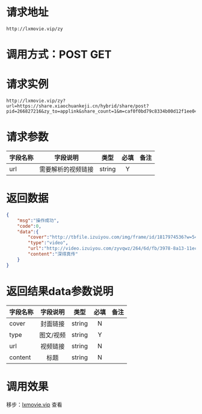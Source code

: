 
# 请求地址

```
http://lxmovie.vip/zy
```

# 调用方式：POST GET

# 请求实例

```
http://lxmovie.vip/zy?url=https://share.xiaochuankeji.cn/hybrid/share/post?pid=266827216&zy_to=applink&share_count=1&m=caf0f0bd79c8334b00d12f1ee04cfd4d&d=3ef201eef6020a5c4948d22736b7e944b8b64a5d5103b54e781ea0c18e9edc8b2ccf064ae1f3930fb02086e5b31295e6&app=zuiyou&recommend=r0&name=n0&title_type=t0
```

# 请求参数

|字段名称       |字段说明         |类型            |必填            |备注     |
| -------------|:--------------:|:--------------:|:--------------:| ------:|
|url|需要解析的视频链接|string|Y||

# 返回数据

```json
{
    "msg":"操作成功",
    "code":0,
    "data":{
        "cover":"http://tbfile.izuiyou.com/img/frame/id/1817974536?w=540&xcdelogo=0",
        "type":"video",
        "url":"http://video.izuiyou.com/zyvqwz/264/6d/fb/3978-8a13-11ec-9894-00163e0e67b8",
        "content":"深得真传"
    }
}
```

# 返回结果data参数说明

|字段名称       |字段说明         |类型            |必填            |备注     |
| -------------|:--------------:|:--------------:|:--------------:| ------:|
|cover|封面链接|string|N||
|type|图文/视频|string|Y||
|url|视频链接|string|N||
|content|标题|string|N||


# 调用效果

移步：[lxmovie.vip](lxmovie.vip) 查看




